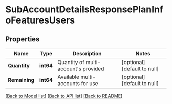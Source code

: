 # SubAccountDetailsResponsePlanInfoFeaturesUsers

## Properties
Name | Type | Description | Notes
------------ | ------------- | ------------- | -------------
**Quantity** | **int64** | Quantity of multi-account&#39;s provided | [optional] [default to null]
**Remaining** | **int64** | Available multi-accounts for use | [optional] [default to null]

[[Back to Model list]](../README.md#documentation-for-models) [[Back to API list]](../README.md#documentation-for-api-endpoints) [[Back to README]](../README.md)


